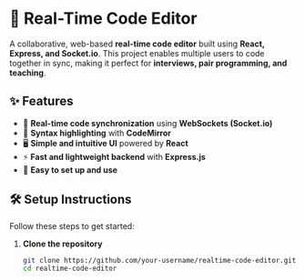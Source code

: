 # 🚀 Real-Time Code Editor

A collaborative, web-based **real-time code editor** built using **React, Express, and Socket.io**. This project enables multiple users to code together in sync, making it perfect for **interviews, pair programming, and teaching**. 

## ✨ Features
- 🔄 **Real-time code synchronization** using **WebSockets (Socket.io)**
- 🎨 **Syntax highlighting** with **CodeMirror**
- 🖥️ **Simple and intuitive UI** powered by **React**
- ⚡ **Fast and lightweight backend** with **Express.js**
- 🚀 **Easy to set up and use**

## 🛠️ Setup Instructions

Follow these steps to get started:

1. **Clone the repository**
   ```sh
   git clone https://github.com/your-username/realtime-code-editor.git
   cd realtime-code-editor

